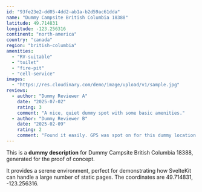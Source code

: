 ```yaml
---
id: "93fe23e2-dd05-4dd2-ab1a-b2d59ac61dda"
name: "Dummy Campsite British Columbia 18388"
latitude: 49.714831
longitude: -123.256316
continent: "north-america"
country: "canada"
region: "british-columbia"
amenities:
  - "RV-suitable"
  - "toilet"
  - "fire-pit"
  - "cell-service"
images:
  - "https://res.cloudinary.com/demo/image/upload/v1/sample.jpg"
reviews:
  - author: "Dummy Reviewer A"
    date: "2025-07-02"
    rating: 3
    comment: "A nice, quiet dummy spot with some basic amenities."
  - author: "Dummy Reviewer B"
    date: "2025-02-09"
    rating: 2
    comment: "Found it easily. GPS was spot on for this dummy location."
---
```


This is a **dummy description** for Dummy Campsite British Columbia 18388, generated for the proof of concept.

It provides a serene environment, perfect for demonstrating how SvelteKit can handle a large number of static pages. The coordinates are 49.714831, -123.256316.
